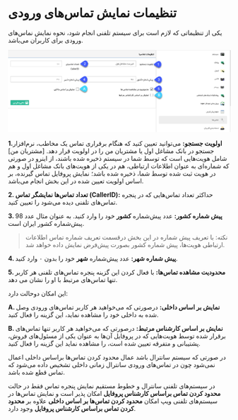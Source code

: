 # تنظیمات نمایش تماس‌های ورودی 

یکی از تنظیماتی که لازم است برای سیستم تلفنی انجام شود، نحوه نمایش نماس‌های ورودی برای کاربران می‌باشد. 

![](calles.png)

**1.اولویت جستجو:** می‌توانید تعیین کنید که هنگام برقراری تماس یک مخاطب، نرم‌افزار جستجو در بانک مشاغل اول یا مشتریان من را در اولویت قرار دهد. [مشتریان من] شامل هویت‌هایی است که توسط شما در سیستم ذخیره شده باشند، از اینرو در صورتی که شماره‌ای به عنوان اطلاعات ارتباطی، هم در یکی از هویت‌های بانک مشاغل اول و هم در هویت ثبت شده توسط شما، ذخیره شده باشد؛ نمایش پروفایل تماس گیرنده، بر اساس اولویت تعیین شده در این بخش انجام می‌باشد.

**2. تعداد تماس‌ها نمایشگر تماس (CallerID):** حداکثر تعداد تماس‌هایی که در پنجره تماس‌های تلفنی دیده می‌شود را تعیین کنید.


**3. پیش شماره کشور:** عدد پیش‌شماره **کشور** خود را وارد کنید. به عنوان مثال عدد 98 پبش‌شماره کشور ایران است.

> نکته: با تعریف پیش شماره در این بخش درقسمت تعریف شماره تماس اطلاعات ارتباطی هویت‌ها، پیش شماره کشور بصورت پیش‌فرض نمایش داده خواهد شد.


**4. پیش شماره شهر:** عدد پیش‌شماره **شهر** خود را بدون ۰ وارد کنید.

**5. محدودیت مشاهده تماس‌ها:** با فعال کردن این گزینه پنجره تماس‌های تلفنی هر کاربر تنها تماس‌های مرتبط با او را نشان می دهد.

این امکان دوحالت دارد:

**A. نمایش بر اساس داخلی:** درصورتی که می‌خواهید هر کاربر تماس‌های ورودی وصل شده به داخلی خود را مشاهده نماید، این گزینه را فعال کنید.

**B.  نمایش بر اساس کارشناس مرتبط:** درصورتی که می‌خواهید هر کاربر تنها تماس‌های برقرار شده توسط هویت‌هایی که در پروفایل آن‌ها به عنوان یکی از مسئول‌های فروش، پشتیبانی و متفرقه تعیین شده است، را مشاهده نماید این گزینه را فعال کنید.

در صورتی که سیستم سانترال باشد عمال محدود کردن تماس‌ها براساس داخلی اعمال نمی‌شود چون در تماس‌های ورودی سانترال زمانی داخلی تشخیص داده می‌شود که تماس قطع شده باشد. 

در سیستم‌های تلفنی سانترال و خطوط مستقیم نمایش پنجره تماس فقط در حالت **محدود کردن تماس براساس کارشناس پروفایل** امکان پذیر است و نمایش تماس‌ها در سیستم‌های تلفنی ویپ امکان **محدود کردن تماس‌ها بر اساس داخلی** علاوه بر **محدود کردن تماس براساس کارشناس پروفایل** وجود دارد.


